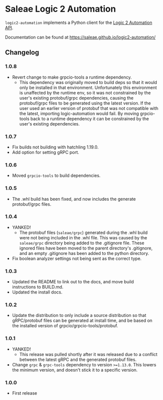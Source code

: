 # Saleae Logic 2 Automation

`logic2-automation` implements a Python client for the [Logic 2 Automation API](https://www.saleae.com/automation/).

Documentation can be found at https://saleae.github.io/logic2-automation/


## Changelog

### 1.0.8

- Revert change to make grpcio-tools a runtime dependency.
  - This dependency was originally moved to build deps so that it would only be installed in that environment. Unfortunately this environment is unaffected by the runtime env, so it was not constrained by the user's existing protobuf/grpc dependencies, causing the protobuf/grpc files to be generated using the latest version. If the user used an earlier version of protobuf that was not compatible with the latest, importing logic-automation would fail. By moving grpcio-tools back to a runtime dependency it can be constrained by the user's existing dependencies.

### 1.0.7

- Fix builds not building with hatchling 1.19.0.
- Add option for setting gRPC port.

### 1.0.6

- Moved `grpcio-tools` to build dependencies.

### 1.0.5

- The .whl build has been fixed, and now includes the generate protobuf/grpc files.

### 1.0.4

- YANKED!
  - The protobuf files (`saleae/grpc`) generated during the .whl build were not being included in the .whl file. This was caused by the `saleae/grpc` directory being added to the .gitignore file. These ignored files have been moved to the parent directory's .gitignore, and an empty .gitignore has been added to the python directory.
- Fix boolean analyzer settings not being sent as the correct type.

### 1.0.3

- Updated the README to link out to the docs, and move build instructions to BUILD.md.
- Updated the install docs.

### 1.0.2

- Update the distribution to only include a source distribution so that gRPC/protobuf files can be generated at install time, and be based on the installed version of grpcio/grpcio-tools/protobuf.

### 1.0.1

- YANKED!
  - This release was pulled shortly after it was released due to a conflict between the latest gRPC and the generated protobuf files.
- Change `grpc` & `grpc-tools` dependency to version `>=1.13.0`. This lowers the minimum version, and doesn't stick it to a specific version.

### 1.0.0

- First release
